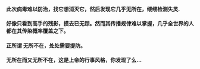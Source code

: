 #### 此次病毒难以防治，找它想消灭它，然后发现它几乎无所在，缕缕检测失灵.
#### 好像只看到高手的残影，摸去已无踪。然而其传播规律难以掌握，几乎全世界的人都在其传染概率覆盖之下。
#### 正所谓 无所不在，处处需要提防。
#### 无所在而又无所不在，这是上帝的行事风格，你发现了么...
